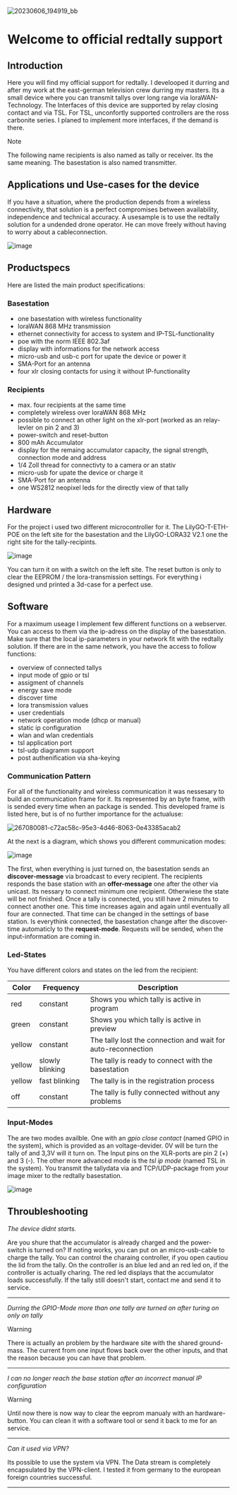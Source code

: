 ![20230606_194919_bb](https://github.com/martinmmi/redtally_docs/assets/118231543/77b7a45f-2e49-4579-be96-8310acbb859d)

# Welcome to official redtally support

## Introduction
Here you will find my official support for redtally. I develooped it durring and after my work at the east-german television crew durring my masters.
Its a small device where you can transmit tallys over long range via loraWAN-Technology. The Interfaces of this device are supported by relay closing contact and via TSL. For TSL, unconfortly supported controllers are the ross carbonite series. I planed to implement more interfaces, if the demand is there. 

> [!NOTE]
> The following name recipients is also named as tally or receiver. Its the same meaning. The basestation is also named transmitter. 

## Applications und Use-cases for the device
If you have a situation, where the production depends from a wireless connectivity, that solution is a perfect compromises between availability, independence and technical accuracy. A usesample is to use the redtally solution for a undended drone operator. He can move freely without having to worry about a cableconnection.

![image](https://github.com/martinmmi/redtally_docs/assets/118231543/e6170ac3-c57e-4a25-af0b-8f77c0a12d58)

## Productspecs
Here are listed the main product specifications:

### Basestation
- one basestation with wireless functionality
- loraWAN 868 MHz transmission
- ethernet connectivity for access to system and IP-TSL-functionality
- poe with the norm IEEE 802.3af
- display with informations for the network access
- micro-usb and usb-c port for upate the device or power it
- SMA-Port for an antenna
- four xlr closing contacts for using it without IP-functionality
  
### Recipients
- max. four recipients at the same time
- completely wireless over loraWAN 868 MHz 
- possible to connect an other light on the xlr-port (worked as an relay-levler on pin 2 and 3)
- power-switch and reset-button
- 800 mAh Accumulator
- display for the remaing accumulator capacity, the signal strength, connection mode and address
- 1/4 Zoll thread for connectivty to a camera or an stativ
- micro-usb for upate the device or charge it
- SMA-Port for an antenna
- one WS2812 neopixel leds for the directly view of that tally

## Hardware
For the project i used two different microcontroller for it. The LilyGO-T-ETH-POE on the left site for the basestation and the LilyGO-LORA32 V2.1 one the right site for the tally-recipints. 

![image](https://github.com/martinmmi/redtally_docs/assets/118231543/43e292a9-aa7e-4fd7-8a1d-74053a3c38d3)

You can turn it on with a switch on the left site. The reset button is only to clear the EEPROM / the lora-transmission settings. For everything i designed und printed a 3d-case for a perfect use. 

## Software
For a maximum useage I implement few different functions on a webserver. You can access to them via the ip-adress on the display of the basestation. Make sure that the local ip-parameters in your network fit with the redtally solution. If there are in the same network, you have the access to follow functions:
- overview of connected tallys
- input mode of gpio or tsl
- assigment of channels
- energy save mode
- discover time
- lora transmission values
- user credentials
- network operation mode (dhcp or manual)
- static ip configuration
- wlan and wlan credentials
- tsl application port
- tsl-udp diagramm support
- post authenification via sha-keying

### Communication Pattern
For all of the functionality and wireless communication it was nessesary to build an communication frame for it. Its represented by an byte frame, with is sended every time when an package is sended. This developed frame is listed here, 
but is of no further importance for the actualuse:

![267080081-c72ac58c-95e3-4d46-8063-0e43385acab2](https://github.com/martinmmi/redtally_docs/assets/118231543/c90e8972-6a0b-4e59-b042-50993a018540)

At the next is a diagram, which shows you different communication modes:

![image](https://github.com/martinmmi/redtally_docs/assets/118231543/eb5f3abf-4db6-4825-ad8c-441ccd8c2efd)

The first, when everything is just turned on, the basestation sends an **discover-message** via broadcast to every recipient. The recipients responds the base station with an **offer-message** one after the other via unicast. Its nessary to connect minimum one recipient. Otherwiese the state will be not finished. Once a tally is connected, you still have 2 minutes to connect another one. This time increases again and again until eventually all four are connected. That time can be changed in the settings of base station. Is everythink connected, the basestation change after the discover-time automaticly to the **request-mode**. Requests will be sended, when the input-information are coming in. 

### Led-States
You have different colors and states on the led from the recipient:

| Color | Frequency | Description |
| --- | --- | --- |
| red | constant | Shows you which tally is active in program |
| green | constant | Shows you which tally is active in preview |
| yellow | constant | The tally lost the connection and wait for auto-reconnection |
| yellow | slowly blinking | The tally is ready to connect with the basestation |
| yellow | fast blinking | The tally is in the registration process |
| off | constant | The tally is fully connected without any problems |

### Input-Modes
The are two modes availble. One with an *gpio close contact* (named GPIO in the system), which is provided as an voltage-devider. 0V will be turn the tally of and 3,3V will it turn on. The Input pins on the XLR-ports are pin 2 (+) and 3 (-). The other more advanced mode is the *tsl ip mode* (named TSL in the system). You transmit the tallydata via and TCP/UDP-package from your image mixer to the redtally basestation. 

![image](https://github.com/martinmmi/redtally_docs/assets/118231543/41909d93-b045-4c93-a177-2fe2b04aeaa6)


## Throubleshooting
*The device didnt starts.* 

Are you shure that the accumulator is already charged and the power-switch is turned on? If noting works, you can put on an micro-usb-cable to charge the tally. You can control the charaing controller, if you open cautiou the lid from the tally. On the controller is an blue led and an red led on, if the controller is actually charing. The red led displays that the accumulator loads successfully. If the tally still doesn't start, contact me and send it to service.
_______________________________________________________________________________________________________________________________
*Durring the GPIO-Mode more than one tally are turned on after turing on only on tally* 

> [!WARNING]
> There is actually an problem by the hardware site with the shared ground-mass. The current from one input flows back over the other inputs, and that the reason because you can have that problem.
_______________________________________________________________________________________________________________________________
*I can no longer reach the base station after an incorrect manual IP configuration* 

> [!WARNING]
> Until now there is now way to clear the eeprom manualy with an hardware-button. You can clean it with a software tool or send it back to me for an service.
_______________________________________________________________________________________________________________________________
*Can it used via VPN?* 

Its possible to use the system via VPN. The Data stream is completely encapsulated by the VPN-client. I tested it from germany to the european foreign countries successful.
_______________________________________________________________________________________________________________________________



